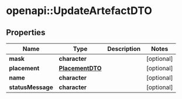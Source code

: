 # openapi::UpdateArtefactDTO

## Properties
Name | Type | Description | Notes
------------ | ------------- | ------------- | -------------
**mask** | **character** |  | [optional] 
**placement** | [**PlacementDTO**](PlacementDTO.md) |  | [optional] 
**name** | **character** |  | [optional] 
**statusMessage** | **character** |  | [optional] 



